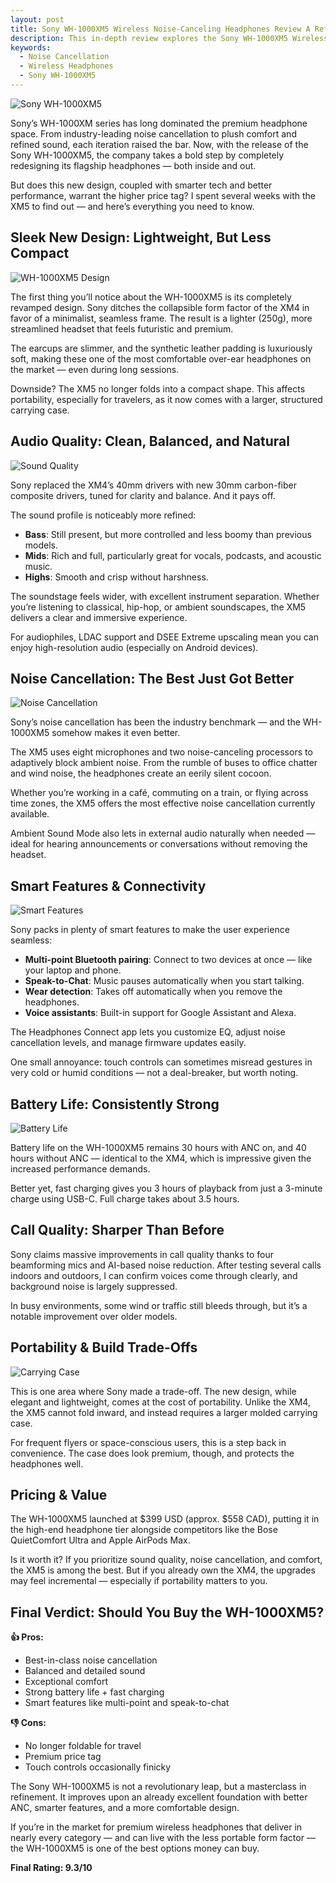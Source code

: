 ```yaml
---
layout: post
title: Sony WH-1000XM5 Wireless Noise-Canceling Headphones Review A Refined Listening Experience
description: This in-depth review explores the Sony WH-1000XM5 Wireless Noise-Canceling Headphones, highlighting their redesigned aesthetics, superior sound quality, and cutting-edge noise cancellation technology. It covers key features like improved comfort, smart functionalities, battery life, and call clarity, while also noting trade-offs like reduced portability and a premium price tag. The article includes relevant images and concludes with a clear verdict on whether the XM5 is worth buying, especially for those upgrading from previous models.
keywords:
  - Noise Cancellation
  - Wireless Headphones
  - Sony WH-1000XM5
---
```


![Sony WH-1000XM5](https://je-pense.github.io/public/images/2020-vancouver-snow.jpg)

Sony’s WH-1000XM series has long dominated the premium headphone space. From industry-leading noise cancellation to plush comfort and refined sound, each iteration raised the bar. Now, with the release of the Sony WH-1000XM5, the company takes a bold step by completely redesigning its flagship headphones — both inside and out.

But does this new design, coupled with smarter tech and better performance, warrant the higher price tag? I spent several weeks with the XM5 to find out — and here’s everything you need to know.

## Sleek New Design: Lightweight, But Less Compact

![WH-1000XM5 Design](https://m.media-amazon.com/images/I/61u48FEsn9L._AC_SL1500_.jpg)

The first thing you’ll notice about the WH-1000XM5 is its completely revamped design. Sony ditches the collapsible form factor of the XM4 in favor of a minimalist, seamless frame. The result is a lighter (250g), more streamlined headset that feels futuristic and premium.

The earcups are slimmer, and the synthetic leather padding is luxuriously soft, making these one of the most comfortable over-ear headphones on the market — even during long sessions.

Downside? The XM5 no longer folds into a compact shape. This affects portability, especially for travelers, as it now comes with a larger, structured carrying case.

## Audio Quality: Clean, Balanced, and Natural

![Sound Quality](https://m.media-amazon.com/images/I/61ZXwnLHD-L._AC_SL1500_.jpg)

Sony replaced the XM4’s 40mm drivers with new 30mm carbon-fiber composite drivers, tuned for clarity and balance. And it pays off.

The sound profile is noticeably more refined:

- **Bass**: Still present, but more controlled and less boomy than previous models.
- **Mids**: Rich and full, particularly great for vocals, podcasts, and acoustic music.
- **Highs**: Smooth and crisp without harshness.

The soundstage feels wider, with excellent instrument separation. Whether you’re listening to classical, hip-hop, or ambient soundscapes, the XM5 delivers a clear and immersive experience.

For audiophiles, LDAC support and DSEE Extreme upscaling mean you can enjoy high-resolution audio (especially on Android devices).

## Noise Cancellation: The Best Just Got Better

![Noise Cancellation](https://m.media-amazon.com/images/I/61g8NsdI38L._AC_SL1500_.jpg)

Sony’s noise cancellation has been the industry benchmark — and the WH-1000XM5 somehow makes it even better.

The XM5 uses eight microphones and two noise-canceling processors to adaptively block ambient noise. From the rumble of buses to office chatter and wind noise, the headphones create an eerily silent cocoon.

Whether you’re working in a café, commuting on a train, or flying across time zones, the XM5 offers the most effective noise cancellation currently available.

Ambient Sound Mode also lets in external audio naturally when needed — ideal for hearing announcements or conversations without removing the headset.

## Smart Features & Connectivity

![Smart Features](https://m.media-amazon.com/images/I/61Z7+7ZgpoL._AC_SL1500_.jpg)

Sony packs in plenty of smart features to make the user experience seamless:

- **Multi-point Bluetooth pairing**: Connect to two devices at once — like your laptop and phone.
- **Speak-to-Chat**: Music pauses automatically when you start talking.
- **Wear detection**: Takes off automatically when you remove the headphones.
- **Voice assistants**: Built-in support for Google Assistant and Alexa.

The Headphones Connect app lets you customize EQ, adjust noise cancellation levels, and manage firmware updates easily.

One small annoyance: touch controls can sometimes misread gestures in very cold or humid conditions — not a deal-breaker, but worth noting.

## Battery Life: Consistently Strong

![Battery Life](https://m.media-amazon.com/images/I/61dQg1UxgEL._AC_SL1500_.jpg)

Battery life on the WH-1000XM5 remains 30 hours with ANC on, and 40 hours without ANC — identical to the XM4, which is impressive given the increased performance demands.

Better yet, fast charging gives you 3 hours of playback from just a 3-minute charge using USB-C. Full charge takes about 3.5 hours.

## Call Quality: Sharper Than Before

Sony claims massive improvements in call quality thanks to four beamforming mics and AI-based noise reduction. After testing several calls indoors and outdoors, I can confirm voices come through clearly, and background noise is largely suppressed.

In busy environments, some wind or traffic still bleeds through, but it’s a notable improvement over older models.

## Portability & Build Trade-Offs

![Carrying Case](https://m.media-amazon.com/images/I/61FC94V5TUL._AC_SL1500_.jpg)

This is one area where Sony made a trade-off. The new design, while elegant and lightweight, comes at the cost of portability. Unlike the XM4, the XM5 cannot fold inward, and instead requires a larger molded carrying case.

For frequent flyers or space-conscious users, this is a step back in convenience. The case does look premium, though, and protects the headphones well.

## Pricing & Value

The WH-1000XM5 launched at $399 USD (approx. $558 CAD), putting it in the high-end headphone tier alongside competitors like the Bose QuietComfort Ultra and Apple AirPods Max.

Is it worth it? If you prioritize sound quality, noise cancellation, and comfort, the XM5 is among the best. But if you already own the XM4, the upgrades may feel incremental — especially if portability matters to you.

## Final Verdict: Should You Buy the WH-1000XM5?

**👍 Pros:**
- Best-in-class noise cancellation
- Balanced and detailed sound
- Exceptional comfort
- Strong battery life + fast charging
- Smart features like multi-point and speak-to-chat

**👎 Cons:**
- No longer foldable for travel
- Premium price tag
- Touch controls occasionally finicky

The Sony WH-1000XM5 is not a revolutionary leap, but a masterclass in refinement. It improves upon an already excellent foundation with better ANC, smarter features, and a more comfortable design.

If you’re in the market for premium wireless headphones that deliver in nearly every category — and can live with the less portable form factor — the WH-1000XM5 is one of the best options money can buy.

**Final Rating: 9.3/10**
